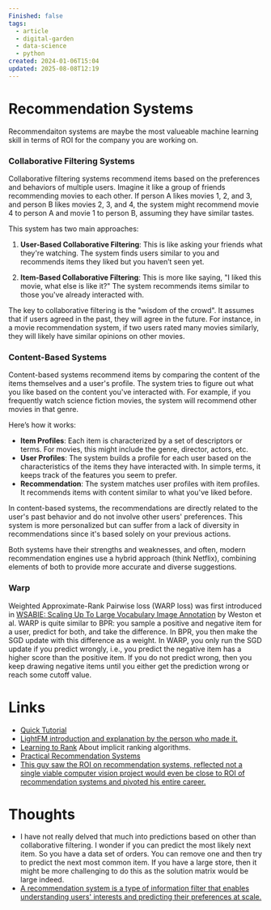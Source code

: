 ```yaml
---
Finished: false
tags:
  - article
  - digital-garden
  - data-science
  - python
created: 2024-01-06T15:04
updated: 2025-08-08T12:19
---
```




# Recommendation Systems

Recommendaiton systems are maybe the most valueable machine learning skill in terms of ROI for the company you are working on. 



### Collaborative Filtering Systems

Collaborative filtering systems recommend items based on the preferences and behaviors of multiple users. Imagine it like a group of friends recommending movies to each other. If person A likes movies 1, 2, and 3, and person B likes movies 2, 3, and 4, the system might recommend movie 4 to person A and movie 1 to person B, assuming they have similar tastes.

This system has two main approaches:

1. **User-Based Collaborative Filtering**: This is like asking your friends what they're watching. The system finds users similar to you and recommends items they liked but you haven’t seen yet.
    
2. **Item-Based Collaborative Filtering**: This is more like saying, "I liked this movie, what else is like it?" The system recommends items similar to those you've already interacted with.
    

The key to collaborative filtering is the "wisdom of the crowd". It assumes that if users agreed in the past, they will agree in the future. For instance, in a movie recommendation system, if two users rated many movies similarly, they will likely have similar opinions on other movies.

### Content-Based Systems

Content-based systems recommend items by comparing the content of the items themselves and a user's profile. The system tries to figure out what you like based on the content you've interacted with. For example, if you frequently watch science fiction movies, the system will recommend other movies in that genre.

Here’s how it works:

- **Item Profiles**: Each item is characterized by a set of descriptors or terms. For movies, this might include the genre, director, actors, etc.
- **User Profiles**: The system builds a profile for each user based on the characteristics of the items they have interacted with. In simple terms, it keeps track of the features you seem to prefer.
- **Recommendation**: The system matches user profiles with item profiles. It recommends items with content similar to what you've liked before.

In content-based systems, the recommendations are directly related to the user's past behavior and do not involve other users' preferences. This system is more personalized but can suffer from a lack of diversity in recommendations since it's based solely on your previous actions.

Both systems have their strengths and weaknesses, and often, modern recommendation engines use a hybrid approach (think Netflix), combining elements of both to provide more accurate and diverse suggestions.


### Warp
Weighted Approximate-Rank Pairwise loss (WARP loss) was first introduced in [WSABIE: Scaling Up To Large Vocabulary Image Annotation](http://www.thespermwhale.com/jaseweston/papers/wsabie-ijcai.pdf) by Weston et al. WARP is quite similar to BPR: you sample a positive and negative item for a user, predict for both, and take the difference. In BPR, you then make the SGD update with this difference as a weight. In WARP, you only run the SGD update if you predict wrongly, i.e., you predict the negative item has a higher score than the positive item. If you do not predict wrong, then you keep drawing negative items until you either get the prediction wrong or reach some cutoff value.

# Links
- [Quick Tutorial](https://www.youtube.com/watch?v=9gBC9R-msAk) 
- [LightFM introduction and explanation by the person who made it. ](https://youtu.be/EgE0DUrYmo8?si=zh6W72ArlmTgK2es)
- [Learning to Rank](https://www.ethanrosenthal.com/2016/11/07/implicit-mf-part-2/) About implicit ranking algorithms. 
- [Practical Recommendation Systems](../../Books/Book%20Reviews/Machine%20Learning/Modeling/Practical%20Recommendation%20Systems.md)
- [This guy saw the ROI on recommendation systems, reflected not a single viable computer vision project would even be close to ROI of recommendation systems and pivoted his entire career.](https://x.com/miguelgfierro)

# Thoughts 
- I have not really delved that much into predictions based on other than collaborative filtering. I wonder if you can predict the most likely next item. So you have a data set of orders. You can remove one and then try to predict the next most common item. If you have a large store, then it might be more challenging to do this as the solution matrix would be large indeed. 
- [A recommendation system is a type of information filter that enables understanding users' interests and predicting their preferences at scale.](https://x.com/miguelgfierro/status/1929129348231037054)

